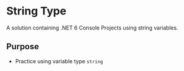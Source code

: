 # String Type
A solution containing .NET 6 Console Projects using string variables.

## Purpose
- Practice using variable type `string`
